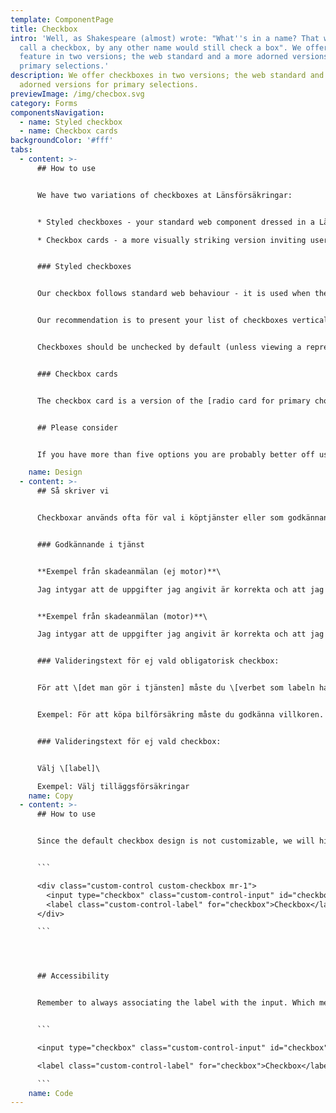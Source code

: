 ```yaml
---
template: ComponentPage
title: Checkbox
intro: 'Well, as Shakespeare (almost) wrote: "What''s in a name? That which we
  call a checkbox, by any other name would still check a box". We offer this
  feature in two versions; the web standard and a more adorned versions for
  primary selections.'
description: We offer checkboxes in two versions; the web standard and a more
  adorned versions for primary selections.
previewImage: /img/checbox.svg
category: Forms
componentsNavigation:
  - name: Styled checkbox
  - name: Checkbox cards
backgroundColor: '#fff'
tabs:
  - content: >-
      ## How to use


      We have two variations of checkboxes at Länsförsäkringar:


      * Styled checkboxes - your standard web component dressed in a Länsförsäkringar styling.

      * Checkbox cards - a more visually striking version inviting user to interact with them.


      ### Styled checkboxes


      Our checkbox follows standard web behaviour - it is used when the user has to make a choice and isn't limited to only one. Both checkbox and label should be clickable to select/unselect a checkbox.


      Our recommendation is to present your list of checkboxes vertically, with one choice per line. This makes it easier to get an overview of the options and creates a clearer and larger click area. If you use an horizontal layout, make sure that it is coded in such a way that labels don't flow over two rows in responsive modes (one good way is to set a break point when the list becomes vertical).


      Checkboxes should be unchecked by default (unless viewing a representation of previous choices - like having the add-on "Mer" on your car insurance).


      ### Checkbox cards


      The checkbox card is a version of the [radio card for primary choice](radio-buttons#radio-card-for-primary-choice), which allows for multiple items to be selected. Although called a card, it looks more like a button and which visually is dominated by an icon and label explaining the choice, with a small checkbox in the top left corner. The checkbox card was first created for internal systems where to be used for main choices in an input field-heavy flow, to give it an heightened importance compared to normal checkboxes. As possible uses in other contexts (such as filters on a table) could easily be imagined it was integrated into LFDS/LFUI although it at the time of writing wasn't in use any customer facing interface.


      ## Please consider


      If you have more than five options you are probably better off using a [doprdown multi-select](../select#multiple).

    name: Design
  - content: >-
      ## Så skriver vi


      Checkboxar används ofta för val i köptjänster eller som godkännande-texter.


      ### Godkännande i tjänst


      **Exempel från skadeanmälan (ej motor)**\

      Jag intygar att de uppgifter jag angivit är korrekta och att jag inte undanhåller någon information som är av betydelse för bedömningen av skadan. Jag är medveten om att oriktiga eller ofullständiga uppgifter kan göra att försäkringen inte gäller. Jag har också tagit del av Behandling av personuppgifter.


      **Exempel från skadeanmälan (motor)**\

      Jag intygar att de uppgifter jag angivit är korrekta och att jag inte undanhåller någon information som är av betydelse för bedömningen av skadan. Jag intygar att Länsförsäkringar får ta del av eventuella polisanteckningar. Jag är medveten om att oriktiga eller ofullständiga uppgifter kan göra att försäkringen inte gäller. Jag har också tagit del av Behandling av personuppgifter.


      ### Valideringstext för ej vald obligatorisk checkbox:


      För att \[det man gör i tjänsten] måste du \[verbet som labeln har].


      Exempel: För att köpa bilförsäkring måste du godkänna villkoren.


      ### Valideringstext för ej vald checkbox:


      Välj \[label]\

      Exempel: Välj tilläggsförsäkringar
    name: Copy
  - content: >-
      ## How to use


      Since the default checkbox design is not customizable, we will hide it visually and add a pseudo element which we style with css to get the desired look. By visually, I mean to hide it from the UI and keep it in the DOM for screen reader and keyboard users. You shouldn't need to do anything else then use the code posted below.


      ```

      <div class="custom-control custom-checkbox mr-1">
        <input type="checkbox" class="custom-control-input" id="checkbox">
        <label class="custom-control-label" for="checkbox">Checkbox</label>
      </div>

      ```




      ## Accessibility


      Remember to always associating the label with the input. Which means `<input>` should always have an ID and this ID should be used as a for attribute for the `<label>` .


      ```

      <input type="checkbox" class="custom-control-input" id="checkbox">

      <label class="custom-control-label" for="checkbox">Checkbox</label>

      ```
    name: Code
---
```

